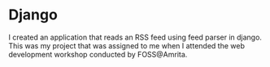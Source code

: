 # Django
I created an application that reads an RSS feed using feed parser in django. This was my project that was assigned to me when I attended the web development workshop conducted by FOSS@Amrita.
